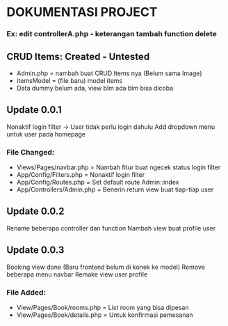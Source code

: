 # DOKUMENTASI PROJECT

### Ex: edit controllerA.php - keterangan tambah function delete

## CRUD Items: Created - Untested

- Admin.php = nambah buat CRUD Items nya (Belum sama Image)
- itemsModel = (file baru) model items
- Data dummy belum ada, view blm ada blm bisa dicoba

## Update 0.0.1

Nonaktif login filter -> User tidak perlu login dahulu
Add dropdown menu untuk user pada homepage

### File Changed:

- Views/Pages/navbar.php = Nambah fitur buat ngecek status login filter
- App/Config/Filters.php = Nonaktif login filter
- App/Config/Routes.php = Set default route Admin::index
- App/Controllers/Admin.php = Benerin return view buat tiap-tiap user
## Update 0.0.2
Rename beberapa controller dan function
Nambah view buat profile user

## Update 0.0.3
Booking view done (Baru frontend belum di konek ke model)
Remove beberapa menu navbar
Remake view user profile
### File Added:
- View/Pages/Book/rooms.php = List room yang bisa dipesan
- View/Pages/Book/details.php = Untuk konfirmasi pemesanan


